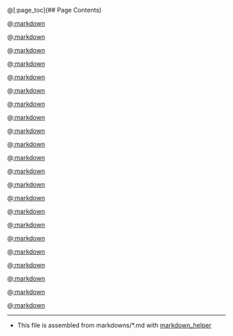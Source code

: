 @[:page_toc](## Page Contents)

@[:markdown](intro.md)

@[:markdown](background.md)

@[:markdown](howitworks.md)

@[:markdown](contribute.md)

@[:markdown](version.md)

@[:markdown](supported_platforms.md)

@[:markdown](requirements.md)

@[:markdown](installation.md)

@[:markdown](clone.md)

@[:markdown](install_ollama.md)

@[:markdown](install_python_modules.md)

@[:markdown](config.md)

@[:markdown](vectorize.md)

@[:markdown](query_docs.md)

@[:markdown](webui.md)

@[:markdown](cli_synopsis.md)

@[:markdown](screenshots.md)

@[:markdown](service.md)

@[:markdown](list_docs.md)

@[:markdown](known_issues.md)

@[:markdown](todo.md)

@[:markdown](license.md)

---
* This file is assembled from markdowns/*.md with [markdown_helper](https://github.com/BurdetteLamar/markdown_helper)
